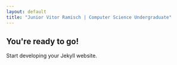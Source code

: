 ```yaml
---
layout: default
title: "Junior Vitor Ramisch | Computer Science Undergraduate"
---
```


## You're ready to go!

Start developing your Jekyll website.
